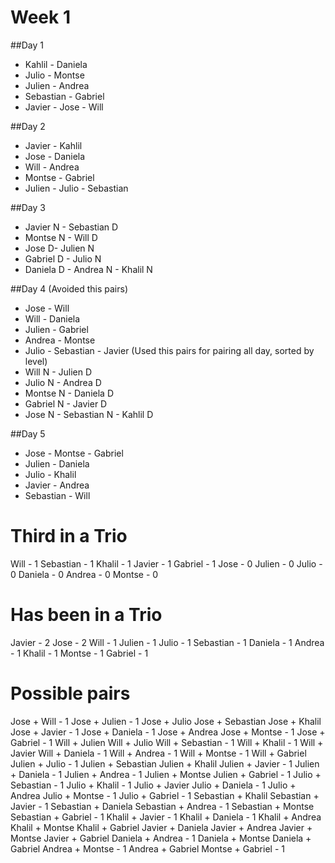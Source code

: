 # Week 1

 ##Day 1
  - Kahlil - Daniela
  - Julio - Montse
  - Julien - Andrea
  - Sebastian - Gabriel
  - Javier - Jose - Will

 ##Day 2
  - Javier - Kahlil
  - Jose - Daniela
  - Will - Andrea
  - Montse - Gabriel
  - Julien - Julio - Sebastian

 ##Day 3
  - Javier N - Sebastian D
  - Montse N - Will D
  - Jose D- Julien N
  - Gabriel D - Julio N
  - Daniela D - Andrea N - Khalil N

 ##Day 4 
(Avoided this pairs)
  - Jose - Will 
  - Will - Daniela
  - Julien - Gabriel
  - Andrea - Montse 
  - Julio - Sebastian - Javier
(Used this pairs for pairing all day, sorted by level)
  - Will N - Julien D
  - Julio N - Andrea D
  - Montse N - Daniela D
  - Gabriel N - Javier D
  - Jose N - Sebastian N - Kahlil D


 ##Day 5
  - Jose - Montse - Gabriel
  - Julien - Daniela
  - Julio - Khalil
  - Javier - Andrea
  - Sebastian - Will



# Third in a Trio

Will - 1
Sebastian - 1
Khalil - 1
Javier - 1
Gabriel - 1
Jose - 0
Julien - 0
Julio - 0
Daniela - 0
Andrea - 0
Montse - 0

# Has been in a Trio

Javier - 2
Jose - 2
Will - 1
Julien - 1
Julio - 1
Sebastian - 1
Daniela - 1
Andrea - 1
Khalil - 1
Montse - 1
Gabriel - 1


# Possible pairs
Jose + Will - 1
Jose + Julien - 1
Jose + Julio
Jose + Sebastian
Jose + Khalil
Jose + Javier - 1
Jose + Daniela - 1
Jose + Andrea
Jose + Montse - 1
Jose + Gabriel - 1
Will + Julien 
Will + Julio
Will + Sebastian - 1
Will + Khalil - 1
Will + Javier
Will + Daniela - 1
Will + Andrea - 1
Will + Montse - 1
Will + Gabriel
Julien + Julio - 1
Julien + Sebastian
Julien + Khalil
Julien + Javier - 1
Julien + Daniela - 1
Julien + Andrea - 1
Julien + Montse
Julien + Gabriel - 1
Julio + Sebastian - 1
Julio + Khalil - 1
Julio + Javier
Julio + Daniela - 1
Julio + Andrea
Julio + Montse - 1
Julio + Gabriel - 1
Sebastian + Khalil
Sebastian + Javier - 1
Sebastian + Daniela
Sebastian + Andrea - 1
Sebastian + Montse
Sebastian + Gabriel - 1
Khalil + Javier - 1
Khalil + Daniela - 1
Khalil + Andrea
Khalil + Montse
Khalil + Gabriel
Javier + Daniela
Javier + Andrea
Javier + Montse
Javier + Gabriel
Daniela + Andrea - 1
Daniela + Montse
Daniela + Gabriel
Andrea + Montse - 1
Andrea + Gabriel
Montse + Gabriel - 1
